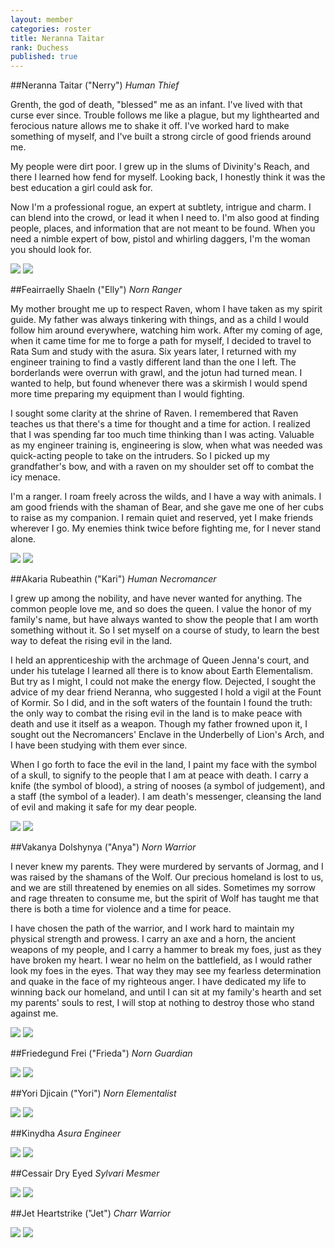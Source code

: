 ```yaml
---
layout: member
categories: roster
title: Neranna Taitar
rank: Duchess
published: true
---
```


##Neranna Taitar ("Nerry")
_Human Thief_

Grenth, the god of death, "blessed" me as an infant. I've lived with that curse ever since. Trouble follows me like a plague, but my lighthearted and ferocious nature allows me to shake it off. I've worked hard to make something of myself, and I've built a strong circle of good friends around me.

My people were dirt poor. I grew up in the slums of Divinity's Reach, and there I learned how fend for myself. Looking back, I honestly think it was the best education a girl could ask for.

Now I'm a professional rogue, an expert at subtlety, intrigue and charm. I can blend into the crowd, or lead it when I need to. I'm also good at finding people, places, and information that are not meant to be found. When you need a nimble expert of bow, pistol and whirling daggers, I'm the woman you should look for.

![](http://f.cl.ly/items/1w280n37000r3o3I373E/gw174.jpg)
![](http://f.cl.ly/items/0p453b1J421Q1e2M0d09/gw184.jpg)

##Feairraelly Shaeln ("Elly")
_Norn Ranger_

My mother brought me up to respect Raven, whom I have taken as my spirit guide. My father was always tinkering with things, and as a child I would follow him around everywhere, watching him work. After my coming of age, when it came time for me to forge a path for myself, I decided to travel to Rata Sum and study with the asura. Six years later, I returned with my engineer training to find a vastly different land than the one I left. The borderlands were overrun with grawl, and the jotun had turned mean. I wanted to help, but found whenever there was a skirmish I would spend more time preparing my equipment than I would fighting.

I sought some clarity at the shrine of Raven. I remembered that Raven teaches us that there's a time for thought and a time for action. I realized that I was spending far too much time thinking than I was acting. Valuable as my engineer training is, engineering is slow, when what was needed was quick-acting people to take on the intruders. So I picked up my grandfather's bow, and with a raven on my shoulder set off to combat the icy menace.

I'm a ranger. I roam freely across the wilds, and I have a way with animals. I am good friends with the shaman of Bear, and she gave me one of her cubs to raise as my companion. I remain quiet and reserved, yet I make friends wherever I go. My enemies think twice before fighting me, for I never stand alone.

![](http://f.cl.ly/items/3k0U0v440B2D2h3U0d29/gw172.jpg)
![](http://f.cl.ly/items/2B043K0w121o1y2B423f/gw182.jpg)

##Akaria Rubeathin ("Kari")
_Human Necromancer_

I grew up among the nobility, and have never wanted for anything. The common people love me, and so does the queen. I value the honor of my family's name, but have always wanted to show the people that I am worth something without it. So I set myself on a course of study, to learn the best way to defeat the rising evil in the land.

I held an apprenticeship with the archmage of Queen Jenna's court, and under his tutelage I learned all there is to know about Earth Elementalism. But try as I might, I could not make the energy flow. Dejected, I sought the advice of my dear friend Neranna, who suggested I hold a vigil at the Fount of Kormir. So I did, and in the soft waters of the fountain I found the truth: the only way to combat the rising evil in the land is to make peace with death and use it itself as a weapon. Though my father frowned upon it, I sought out the Necromancers' Enclave in the Underbelly of Lion's Arch, and I have been studying with them ever since.

When I go forth to face the evil in the land, I paint my face with the symbol of a skull, to signify to the people that I am at peace with death. I carry a knife (the symbol of blood), a string of nooses (a symbol of judgement), and a staff (the symbol of a leader). I am death's messenger, cleansing the land of evil and making it safe for my dear people.

![](http://f.cl.ly/items/1f1c332h0c1t250N0e2A/gw171.jpg)
![](http://f.cl.ly/items/0a2y3Q3C2F0J2Q0o2Z3E/gw181.jpg)

##Vakanya Dolshynya ("Anya")
_Norn Warrior_

I never knew my parents. They were murdered by servants of Jormag, and I was raised by the shamans of the Wolf. Our precious homeland is lost to us, and we are still threatened by enemies on all sides. Sometimes my sorrow and rage threaten to consume me, but the spirit of Wolf has taught me that there is both a time for violence and a time for peace.

I have chosen the path of the warrior, and I work hard to maintain my physical strength and prowess. I carry an axe and a horn, the ancient weapons of my people, and I carry a hammer to break my foes, just as they have broken my heart. I wear no helm on the battlefield, as I would rather look my foes in the eyes. That way they may see my fearless determination and quake in the face of my righteous anger. I have dedicated my life to winning back our homeland, and until I can sit at my family's hearth and set my parents' souls to rest, I will stop at nothing to destroy those who stand against me.

![](http://f.cl.ly/items/0y2V2G3J2J2C2E1B1n00/gw168.jpg)
![](http://f.cl.ly/items/1n3i1D3e2p3U462m1b3y/gw178.jpg)

##Friedegund Frei ("Frieda")
_Norn Guardian_

![](http://f.cl.ly/items/271O0o1N472R1H021317/gw173.jpg)
![](http://f.cl.ly/items/2h0h2f103J3D3w3f0K1J/gw183.jpg)

##Yori Djicain ("Yori")
_Norn Elementalist_

![](http://f.cl.ly/items/2B1q2C420X1b3w3S0o3w/gw170.jpg)
![](http://f.cl.ly/items/0v39001r2e0A2Q3H3C2q/gw180.jpg)

##Kinydha
_Asura Engineer_

![](http://f.cl.ly/items/0x2P3t3E1m3w2p3E1Y3C/gw169.jpg)
![](http://f.cl.ly/items/190D3u020h0F2d3o2u2E/gw179.jpg)

##Cessair Dry Eyed
_Sylvari Mesmer_

![](http://f.cl.ly/items/032P0c2y0J0V0W1U163i/gw176.jpg)
![](http://f.cl.ly/items/1q1R3V201R0y1y0x3X1o/gw185.jpg)

##Jet Heartstrike ("Jet")
_Charr Warrior_

![](http://f.cl.ly/items/3y321V3e1U0D2K262l3u/gw177.jpg)
![](http://f.cl.ly/items/3t1a2C1Y1F1x0v2g0j3s/gw186.jpg)
